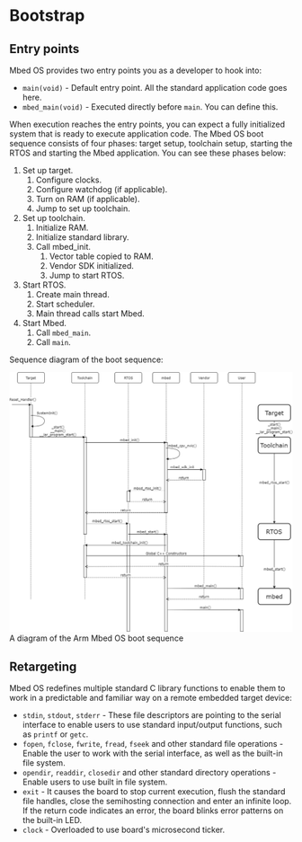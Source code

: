 # Bootstrap

## Entry points

Mbed OS provides two entry points you as a developer to hook into:

- `main(void)` - Default entry point. All the standard application code goes here.
- `mbed_main(void)` - Executed directly before `main`. You can define this.

When execution reaches the entry points, you can expect a fully initialized system that is ready to execute application code. The Mbed OS boot sequence consists of four phases: target setup, toolchain setup, starting the RTOS and starting the Mbed application. You can see these phases below:

1. Set up target.
   1. Configure clocks.
   1. Configure watchdog (if applicable).
   1. Turn on RAM (if applicable).
   1. Jump to set up toolchain.
1. Set up toolchain.
   1. Initialize RAM.
   1. Initialize standard library.
   1. Call mbed_init.
      1. Vector table copied to RAM.
      1. Vendor SDK initialized.
      1. Jump to start RTOS.
1. Start RTOS.
     1. Create main thread.
     1. Start scheduler.
     1. Main thread calls start Mbed.
1. Start Mbed.
     1. Call `mbed_main`.
     1. Call `main`.

Sequence diagram of the boot sequence:

<span class="images">![](../../images/boot_sequence.png)<span>A diagram of the Arm Mbed OS boot sequence</span></span>

## Retargeting

Mbed OS redefines multiple standard C library functions to enable them to work in a predictable and familiar way on a remote embedded target device:

- `stdin`, `stdout`, `stderr` - These file descriptors are pointing to the serial interface to enable users to use standard input/output functions, such as `printf` or `getc`.
- `fopen`, `fclose`, `fwrite`, `fread`, `fseek` and other standard file operations - Enable the user to work with the serial interface, as well as the built-in file system.
- `opendir`, `readdir`, `closedir` and other standard directory operations - Enable users to use built in file system.
- `exit` - It causes the board to stop current execution, flush the standard file handles, close the semihosting connection and enter an infinite loop. If the return code indicates an error, the board blinks error patterns on the built-in LED.
- `clock` - Overloaded to use board's microsecond ticker.
